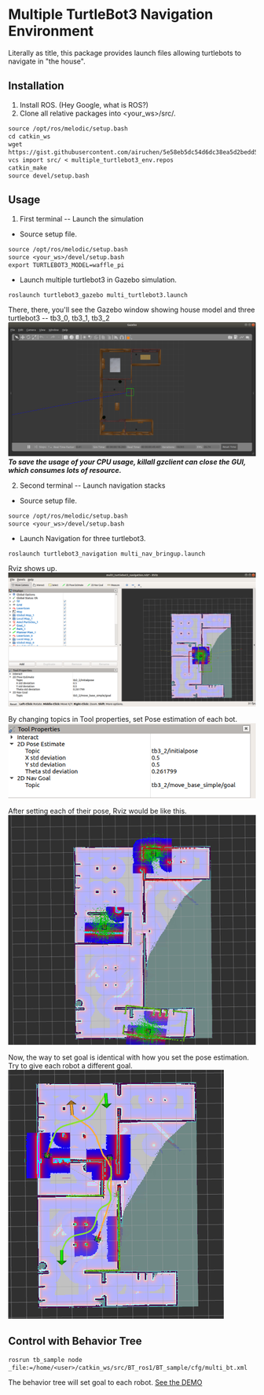 # Multiple TurtleBot3 Navigation Environment
Literally as title, this package provides launch files allowing turtlebots to navigate in "the house". 


## Installation
1. Install ROS. (Hey Google, what is ROS?)
2. Clone all relative packages into <your_ws>/src/.
```
source /opt/ros/melodic/setup.bash
cd catkin_ws
wget https://gist.githubusercontent.com/airuchen/5e58eb5dc54d6dc38ea5d2bedd53f69e/raw/ae3b850aca5a0577105c682eec1ab3b534161cc2/multi_omnibot.repos
vcs import src/ < multiple_turtlebot3_env.repos
catkin_make
source devel/setup.bash
```

## Usage 
1. First terminal -- Launch the simulation

* Source setup file.
```
source /opt/ros/melodic/setup.bash
source <your_ws>/devel/setup.bash
export TURTLEBOT3_MODEL=waffle_pi
```
* Launch multiple turtlebot3 in Gazebo simulation.
```
roslaunch turtlebot3_gazebo multi_turtlebot3.launch
```
There, there, you'll see the Gazebo window showing house model and three turtlebot3 -- tb3_0, tb3_1, tb3_2
![](resources/gazebo.png)
***To save the usage of your CPU usage, killall gzclient can close the GUI, which consumes lots of resource.***

2. Second terminal -- Launch navigation stacks
* Source setup file.
```
source /opt/ros/melodic/setup.bash
source <your_ws>/devel/setup.bash
```
* Launch Navigation for three turtlebot3.
```
roslaunch turtlebot3_navigation multi_nav_bringup.launch
```
Rviz shows up.
![](resources/rviz_all.png)

By changing topics in Tool properties, set Pose estimation of each bot.
![](resources/rviz_tool_properties.png)

After setting each of their pose, Rviz would be like this.
![](resources/rviz_set_pose.png)

Now, the way to set goal is identical with how you set the pose estimation. Try to give each robot a different goal. 
![](resources/rviz_set_goal.png)

## Control with Behavior Tree
```
rosrun tb_sample node _file:=/home/<user>/catkin_ws/src/BT_ros1/BT_sample/cfg/multi_bt.xml
```
The behavior tree will set goal to each robot. [See the DEMO](https://www.youtube.com/watch?v=hilXQiEUrk8)
